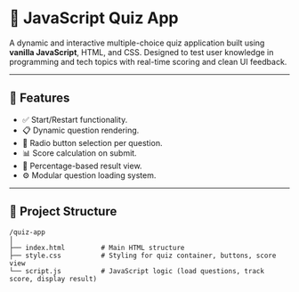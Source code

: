 # 🧠 JavaScript Quiz App

A dynamic and interactive multiple-choice quiz application built using **vanilla JavaScript**, HTML, and CSS. Designed to test user knowledge in programming and tech topics with real-time scoring and clean UI feedback.

---

## 🚀 Features

- ✅ Start/Restart functionality.
- 📋 Dynamic question rendering.
- 🔘 Radio button selection per question.
- 📊 Score calculation on submit.
- 💯 Percentage-based result view.
- ⚙ Modular question loading system.

---

## 📂 Project Structure

```plaintext
/quiz-app
│
├── index.html         # Main HTML structure
├── style.css          # Styling for quiz container, buttons, score view
└── script.js          # JavaScript logic (load questions, track score, display result)
